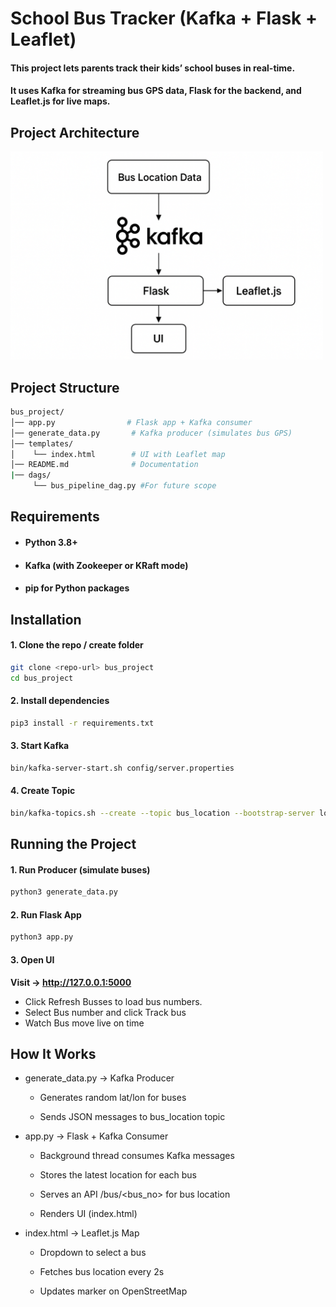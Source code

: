 #  School Bus Tracker (Kafka + Flask + Leaflet)

#### This project lets parents track their kids’ school buses in real-time.
#### It uses Kafka for streaming bus GPS data, Flask for the backend, and Leaflet.js for live maps.

## Project Architecture

<img src="architecture.png" alt="Alt text" width="500"/>

## Project Structure
```bash
bus_project/
│── app.py                # Flask app + Kafka consumer
│── generate_data.py       # Kafka producer (simulates bus GPS)
│── templates/
│    └── index.html        # UI with Leaflet map
│── README.md              # Documentation
|── dags/
     └── bus_pipeline_dag.py #For future scope

```
## Requirements

- #### **Python 3.8+**

- #### **Kafka** (with Zookeeper or KRaft mode)

- #### **pip** for Python packages

##  Installation

#### 1. Clone the repo / create folder
```bash
git clone <repo-url> bus_project
cd bus_project
```

#### 2. Install dependencies
```bash
pip3 install -r requirements.txt
```

#### 3. Start Kafka 
```bash
bin/kafka-server-start.sh config/server.properties
```

#### 4. Create Topic
```bash
bin/kafka-topics.sh --create --topic bus_location --bootstrap-server localhost:9092
```

## Running the Project

#### 1. Run Producer (simulate buses)
```bash
python3 generate_data.py
```

#### 2. Run Flask App
```bash
python3 app.py
```

#### 3. Open UI
**Visit → http://127.0.0.1:5000**
- Click Refresh Busses to load bus numbers.
-  Select Bus number and click Track bus
-  Watch Bus move live on time

## How It Works

- generate_data.py → Kafka Producer
    - Generates random lat/lon for buses

    - Sends JSON messages to bus_location topic

- app.py → Flask + Kafka Consumer

    - Background thread consumes Kafka messages

    - Stores the latest location for each bus

    - Serves an API /bus/<bus_no> for bus location

    - Renders UI (index.html)

- index.html → Leaflet.js Map

    - Dropdown to select a bus

    - Fetches bus location every 2s

    - Updates marker on OpenStreetMap